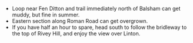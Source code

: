 * Loop near Fen Ditton and trail immediately north of Balsham can get muddy, but
  fine in summer.
* Eastern section along Roman Road can get overgrown.
* If you have half an hour to spare, head south to follow the bridleway to the
  top of Rivey Hill, and enjoy the view over Linton.
